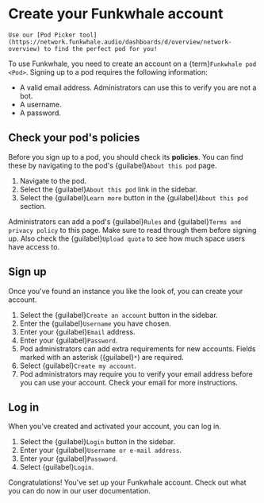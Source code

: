 # Create your Funkwhale account

```{tip}
Use our [Pod Picker tool](https://network.funkwhale.audio/dashboards/d/overview/network-overview) to find the perfect pod for you!
```

To use Funkwhale, you need to create an account on a {term}`Funkwhale pod <Pod>`. Signing up to a pod requires the following information:

- A valid email address. Administrators can use this to verify you are not a bot.
- A username.
- A password.

## Check your pod's policies

Before you sign up to a pod, you should check its **policies**. You can find these by navigating to the pod's {guilabel}`About this pod` page.

1. Navigate to the pod.
2. Select the {guilabel}`About this pod` link in the sidebar.
3. Select the {guilabel}`Learn more` button in the {guilabel}`About this pod` section.

Administrators can add a pod's {guilabel}`Rules` and {guilabel}`Terms and privacy policy` to this page. Make sure to read through them before signing up. Also check the {guilabel}`Upload quota` to see how much space users have access to.

## Sign up

Once you've found an instance you like the look of, you can create your account.

1. Select the {guilabel}`Create an account` button in the sidebar.
2. Enter the {guilabel}`Username` you have chosen.
3. Enter your {guilabel}`Email` address.
4. Enter your {guilabel}`Password`.
5. Pod administrators can add extra requirements for new accounts. Fields marked with an asterisk ({guilabel}`*`) are required.
6. Select {guilabel}`Create my account`.
7. Pod administrators may require you to verify your email address before you can use your account. Check your email for more instructions.

## Log in

When you've created and activated your account, you can log in.

1. Select the {guilabel}`Login` button in the sidebar.
2. Enter your {guilabel}`Username or e-mail address`.
3. Enter your {guilabel}`Password`.
4. Select {guilabel}`Login`.

Congratulations! You've set up your Funkwhale account. Check out what you can do now in our user documentation.
